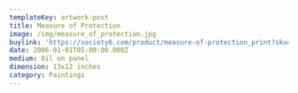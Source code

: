```yaml
---
templateKey: artwork-post
title: Measure of Protection
image: /img/measure_of_protection.jpg
buylink: 'https://society6.com/product/measure-of-protection_print?sku=s6-596509p4a1v45'
date: 2006-01-01T05:00:00.000Z
medium: Oil on panel
dimension: 13x12 inches
category: Paintings
---
```



